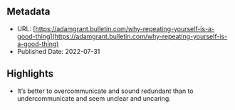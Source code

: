 ## Metadata
* URL: [https://adamgrant.bulletin.com/why-repeating-yourself-is-a-good-thing](https://adamgrant.bulletin.com/why-repeating-yourself-is-a-good-thing)
* Published Date: 2022-07-31

## Highlights
* It’s better to overcommunicate and sound redundant than to undercommunicate and seem unclear and uncaring.